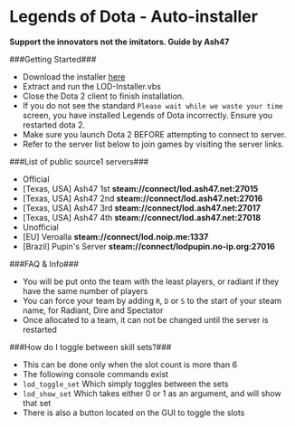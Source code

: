 Legends of Dota - Auto-installer
=====

**Support the innovators not the imitators. Guide by Ash47**

###Getting Started###
 - Download the installer [here](https://github.com/Veroalla/LOD-Auto-Installer/blob/master/LOD%20Auto.zip?raw=true)
 - Extract and run the LOD-Installer.vbs
 - Close the Dota 2 client to finish installation.
 - If you do not see the standard `Please wait while we waste your time` screen, you have installed Legends of Dota incorrectly. Ensure you restarted dota 2.
 - Make sure you launch Dota 2 BEFORE attempting to connect to server.
 - Refer to the server list below to join games by visiting the server links.

###List of public source1 servers###
 - Official
  - [Texas, USA] Ash47 1st **steam://connect/lod.ash47.net:27015**
  - [Texas, USA] Ash47 2nd **steam://connect/lod.ash47.net:27016**
  - [Texas, USA] Ash47 3rd **steam://connect/lod.ash47.net:27017**
  - [Texas, USA] Ash47 4th **steam://connect/lod.ash47.net:27018**
 - Unofficial
  - [EU] Veroalla **steam://connect/lod.noip.me:1337**
  - [Brazil] Pupin's Server **steam://connect/lodpupin.no-ip.org:27016**

###FAQ & Info###
 - You will be put onto the team with the least players, or radiant if they have the same number of players
 - You can force your team by adding `R`, `D` or `S` to the start of your steam name, for Radiant, Dire and Spectator
 - Once allocated to a team, it can not be changed until the server is restarted

###How do I toggle between skill sets?###
 - This can be done only when the slot count is more than 6
 - The following console commands exist
  - `lod_toggle_set` Which simply toggles between the sets
  - `lod_show_set` Which takes either 0 or 1 as an argument, and will show that set
 - There is also a button located on the GUI to toggle the slots
